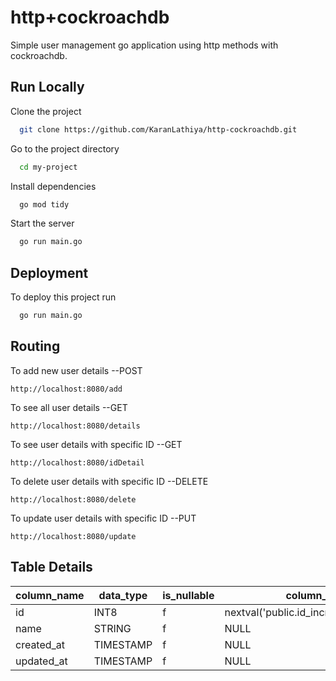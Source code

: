 
# http+cockroachdb

Simple user management go application using http methods with cockroachdb.


## Run Locally

Clone the project

```bash
  git clone https://github.com/KaranLathiya/http-cockroachdb.git
```

Go to the project directory

```bash
  cd my-project
```

Install dependencies

```bash
  go mod tidy 
```

Start the server

```bash
  go run main.go
```


## Deployment

To deploy this project run

```bash
  go run main.go
```


## Routing

To add new user details  --POST

    http://localhost:8080/add
To see all user details --GET

    http://localhost:8080/details
To see user details with specific ID --GET

    http://localhost:8080/idDetail
To delete user details with specific ID --DELETE

    http://localhost:8080/delete
To update user details with specific ID --PUT

    http://localhost:8080/update
## Table Details


| column_name | data_type | is_nullable |              column_default              | generation_expression |              indices              | is_hidden |
|--------------|-----------|-------------|------------------------------------------|-----------------------|-----------------------------------|------------|
|  id          | INT8      |      f      | nextval('public.id_increment'::REGCLASS) |                       | {accounts_name_key,accounts_pkey} |     f  |
|  name        | STRING    |      f      | NULL                                     |                       | {accounts_name_key,accounts_pkey} |     f  |
|  created_at  | TIMESTAMP |      f      | NULL                                     |                       | {accounts_pkey}                   |     f  |
|  updated_at  | TIMESTAMP |      f      | NULL                                     |                       | {accounts_pkey}                   |     f  |